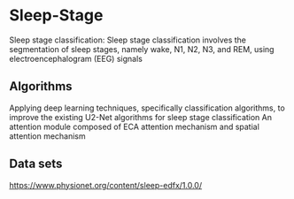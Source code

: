 # Sleep-Stage
Sleep stage classification:​
Sleep stage classification involves the segmentation of sleep stages, namely wake, N1, N2, N3, and REM, using electroencephalogram (EEG) signals
## Algorithms
Applying deep learning techniques, specifically classification algorithms, to improve the existing U2-Net algorithms for sleep stage classification​
An attention module composed of ECA attention mechanism and spatial attention mechanism​
## Data sets
https://www.physionet.org/content/sleep-edfx/1.0.0/​
